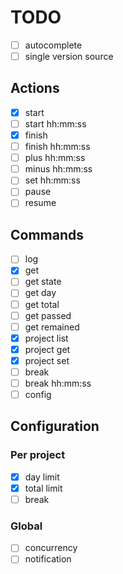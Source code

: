 # TODO

- [ ] autocomplete
- [ ] single version source

## Actions
- [x] start
- [ ] start hh:mm:ss
- [x] finish
- [ ] finish hh:mm:ss
- [ ] plus hh:mm:ss
- [ ] minus hh:mm:ss
- [ ] set hh:mm:ss
- [ ] pause
- [ ] resume

## Commands
- [ ] log
- [x] get
- [ ] get state
- [ ] get day
- [ ] get total
- [ ] get passed
- [ ] get remained
- [x] project list
- [x] project get
- [x] project set
- [ ] break
- [ ] break hh:mm:ss
- [ ] config

## Configuration

### Per project
- [x] day limit
- [x] total limit
- [ ] break

### Global
- [ ] concurrency
- [ ] notification

